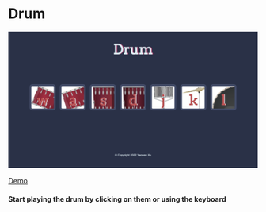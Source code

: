 # Drum

![demo](https://github.com/alexxuyaowen/drum/blob/main/images/demo.png)

[Demo](https://alexxuyaowen.github.io/drum/)

#### Start playing the drum by clicking on them or using the keyboard
